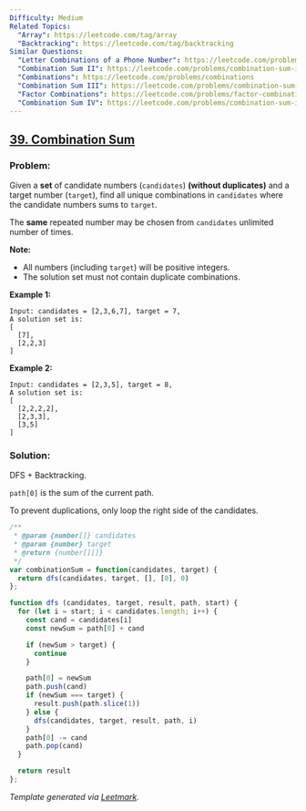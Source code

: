 ```yaml
---
Difficulty: Medium
Related Topics:
  "Array": https://leetcode.com/tag/array
  "Backtracking": https://leetcode.com/tag/backtracking
Similar Questions:
  "Letter Combinations of a Phone Number": https://leetcode.com/problems/letter-combinations-of-a-phone-number
  "Combination Sum II": https://leetcode.com/problems/combination-sum-ii
  "Combinations": https://leetcode.com/problems/combinations
  "Combination Sum III": https://leetcode.com/problems/combination-sum-iii
  "Factor Combinations": https://leetcode.com/problems/factor-combinations
  "Combination Sum IV": https://leetcode.com/problems/combination-sum-iv
---
```


## [39. Combination Sum](https://leetcode.com/problems/combination-sum/description/)

### Problem:

Given a **set** of candidate numbers (`candidates`) **(without duplicates)** and a target number (`target`), find all unique combinations in `candidates` where the candidate numbers sums to `target`.

The **same** repeated number may be chosen from `candidates` unlimited number of times.

**Note:**

- All numbers (including `target`) will be positive integers.
- The solution set must not contain duplicate combinations.

**Example 1:**

```
Input: candidates = [2,3,6,7], target = 7,
A solution set is:
[
  [7],
  [2,2,3]
]
```

**Example 2:**

```
Input: candidates = [2,3,5], target = 8,
A solution set is:
[
  [2,2,2,2],
  [2,3,3],
  [3,5]
]
```

### Solution:

DFS + Backtracking.

`path[0]` is the sum of the current path.

To prevent duplications, only loop the right side of the candidates.

```javascript
/**
 * @param {number[]} candidates
 * @param {number} target
 * @return {number[][]}
 */
var combinationSum = function(candidates, target) {
  return dfs(candidates, target, [], [0], 0)
};

function dfs (candidates, target, result, path, start) {
  for (let i = start; i < candidates.length; i++) {
    const cand = candidates[i]
    const newSum = path[0] + cand

    if (newSum > target) {
      continue
    }

    path[0] = newSum
    path.push(cand)
    if (newSum === target) {
      result.push(path.slice(1))
    } else {
      dfs(candidates, target, result, path, i)
    }
    path[0] -= cand
    path.pop(cand)
  }

  return result
};
```



*Template generated via [Leetmark](https://github.com/crimx/crx-leetmark).*

